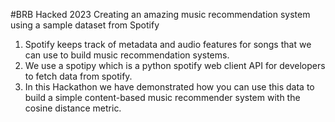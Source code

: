 #BRB
Hacked 2023
Creating an amazing music recommendation system using a sample dataset from Spotify 

1. Spotify keeps track of metadata and audio features for songs that we can use to build music recommendation systems.
2. We use a spotipy which is a python spotify web client API for developers to fetch data from spotify.
3. In this Hackathon we have demonstrated how you can use this data to build a simple content-based music recommender system with the cosine distance metric.

